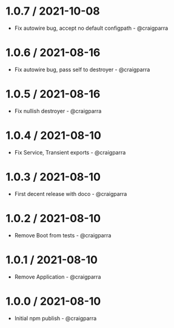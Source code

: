 1.0.7 / 2021-10-08
==================

* Fix autowire bug, accept no default configpath - @craigparra

1.0.6 / 2021-08-16
==================

* Fix autowire bug, pass self to destroyer - @craigparra
  
1.0.5 / 2021-08-16
==================

* Fix nullish destroyer - @craigparra
  
1.0.4 / 2021-08-10
==================

* Fix Service, Transient exports - @craigparra
  
1.0.3 / 2021-08-10
==================

* First decent release with doco - @craigparra

1.0.2 / 2021-08-10
==================

* Remove Boot from tests - @craigparra
  
1.0.1 / 2021-08-10
==================

* Remove Application - @craigparra
  
1.0.0 / 2021-08-10
==================

* Initial npm publish - @craigparra
